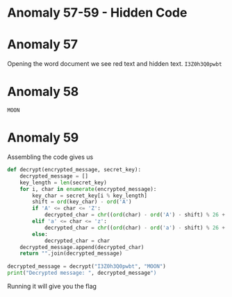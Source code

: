 # Anomaly 57-59 - Hidden Code

# Anomaly 57
Opening the word document we see red text and hidden text.
`I3Z0h3Q0pwbt`

# Anomaly 58
`MOON`

# Anomaly 59
Assembling the code gives us

```Python
def decrypt(encrypted_message, secret_key):
    decrypted_message = []
    key_length = len(secret_key)
    for i, char in enumerate(encrypted_message):
        key_char = secret_key[i % key_length]
        shift = ord(key_char) - ord('A')
        if 'A' <= char <= 'Z':
            decrypted_char = chr((ord(char) - ord('A') - shift) % 26 + ord('A'))
        elif 'a' <= char <= 'z':
            decrypted_char = chr((ord(char) - ord('a') - shift) % 26 + ord('a'))
        else:
            decrypted_char = char
    decrypted_message.append(decrypted_char)
    return "".join(decrypted_message)
    
decrypted_message = decrypt("I3Z0h3Q0pwbt", "MOON")
print("Decrypted message: ", decrypted_message")
```

Running it will give you the flag
